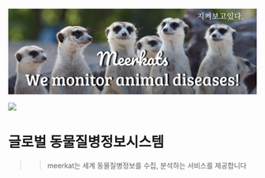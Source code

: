 ![image of meerkats banner](./photo/banner.png)

<img src="https://capsule-render.vercel.app/api?type=cylinder&color=auto&height=300&section=header&text=meerkats&animation=fadeIn&descSize=20&fontSize=120" />

# 글로벌 동물질병정보시스템
> >meerkat는 세계 동물질병정보를 수집, 분석하는 서비스를 제공합니다
